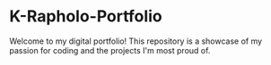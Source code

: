 # K-Rapholo-Portfolio
Welcome to my digital portfolio! This repository is a showcase of my passion for coding and the projects I'm most proud of.

